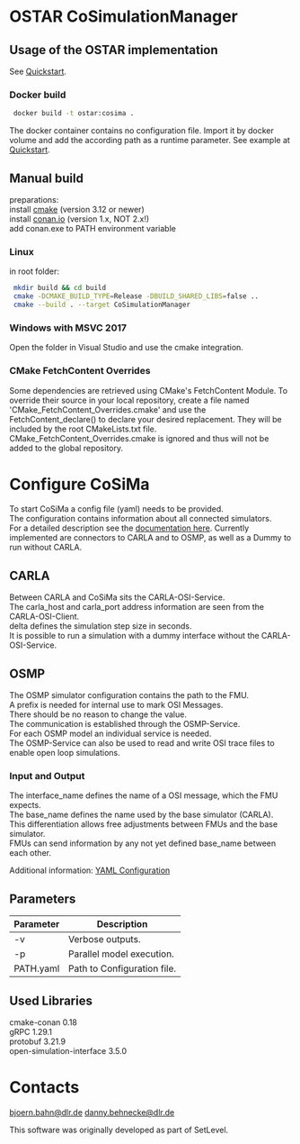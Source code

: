 # OSTAR CoSimulationManager

## Usage of the OSTAR implementation
See [Quickstart](https://github.com/DLR-TS/OSTAR-Quickstart).

### Docker build

```sh
 docker build -t ostar:cosima .
```

The docker container contains no configuration file. Import it by docker volume and add the according path as a runtime parameter. See example at [Quickstart](https://github.com/DLR-TS/OSTAR-Quickstart).

## Manual build

preparations:\
install [cmake](https://cmake.org/) (version 3.12 or newer)\
install [conan.io](https://conan.io/) (version 1.x, NOT 2.x!)\
add conan.exe to PATH environment variable

### Linux

in root folder:
```sh
 mkdir build && cd build
 cmake -DCMAKE_BUILD_TYPE=Release -DBUILD_SHARED_LIBS=false ..
 cmake --build . --target CoSimulationManager
```

### Windows with MSVC 2017
Open the folder in Visual Studio and use the cmake integration.


### CMake FetchContent Overrides
Some dependencies are retrieved using CMake's FetchContent Module. To override their source in your local repository, create a file named 'CMake_FetchContent_Overrides.cmake' and use the FetchContent_declare() to declare your desired replacement. They will be included by the root CMakeLists.txt file. CMake_FetchContent_Overrides.cmake is ignored and thus will not be added to the global repository. 

# Configure CoSiMa
To start CoSiMa a config file (yaml) needs to be provided.\
The configuration contains information about all connected simulators.\
For a detailed description see the [documentation here](https://github.com/DLR-TS/CoSiMa/blob/master/Configuration.md).
Currently implemented are connectors to CARLA and to OSMP, as well as a Dummy to run without CARLA.

## CARLA
Between CARLA and CoSiMa sits the CARLA-OSI-Service.\
The carla_host and carla_port address information are seen from the CARLA-OSI-Client.\
delta defines the simulation step size in seconds.\
It is possible to run a simulation with a dummy interface without the CARLA-OSI-Service.

## OSMP
The OSMP simulator configuration contains the path to the FMU.\
A prefix is needed for internal use to mark OSI Messages.\
There should be no reason to change the value.\
The communication is established through the OSMP-Service.\
For each OSMP model an individual service is needed.\
The OSMP-Service can also be used to read and write OSI trace files to enable open loop simulations.

### Input and Output
The interface_name defines the name of a OSI message, which the FMU expects.\
The base_name defines the name used by the base simulator (CARLA).\
This differentiation allows free adjustments between FMUs and the base simulator.\
FMUs can send information by any not yet defined base_name between each other.

Additional information: [YAML Configuration](https://github.com/DLR-TS/CoSiMa/blob/master/Configuration.md)

## Parameters
| Parameter | Description |
| ------ | ------ |
| -v | Verbose outputs. |
| -p | Parallel model execution. |
| PATH.yaml | Path to Configuration file. |

## Used Libraries

cmake-conan 0.18\
gRPC 1.29.1\
protobuf 3.21.9\
open-simulation-interface 3.5.0

# Contacts

bjoern.bahn@dlr.de
danny.behnecke@dlr.de

This software was originally developed as part of SetLevel.
